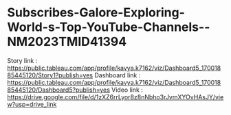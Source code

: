 # Subscribes-Galore-Exploring-World-s-Top-YouTube-Channels--NM2023TMID41394
 Story link    :  https://public.tableau.com/app/profile/kavya.k7162/viz/Dashboard5_17001885445120/Story1?publish=yes
Dashboard link : https://public.tableau.com/app/profile/kavya.k7162/viz/Dashboard5_17001885445120/Dashboard5?publish=yes
Video link     :  https://drive.google.com/file/d/1zXZ6rrLyor8z8nNbho3rJvmXYOvHAsJY/view?usp=drive_link

